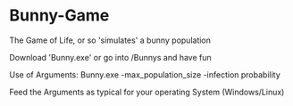 # Bunny-Game
The Game of Life, or so
'simulates' a bunny population

Download 'Bunny.exe'
or go into /Bunnys and have fun

Use of Arguments:
Bunny.exe -max_population_size -infection probability
  
Feed the Arguments as typical for your operating System (Windows/Linux)
